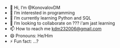 - 👋 Hi, I’m @KonovalovDM
- 👀 I’m interested in programming
- 🌱 I’m currently learning Python and SQL
- 💞️ I’m looking to collaborate on ??? i'am jast learning
- 📫 How to reach me kdm232006@gmail.com
- 😄 Pronouns: He/Him
- ⚡ Fun fact: ...?

<!---
KonovalovDM/KonovalovDM is a ✨ special ✨ repository because its `README.md` (this file) appears on your GitHub profile.
You can click the Preview link to take a look at your changes.
--->
